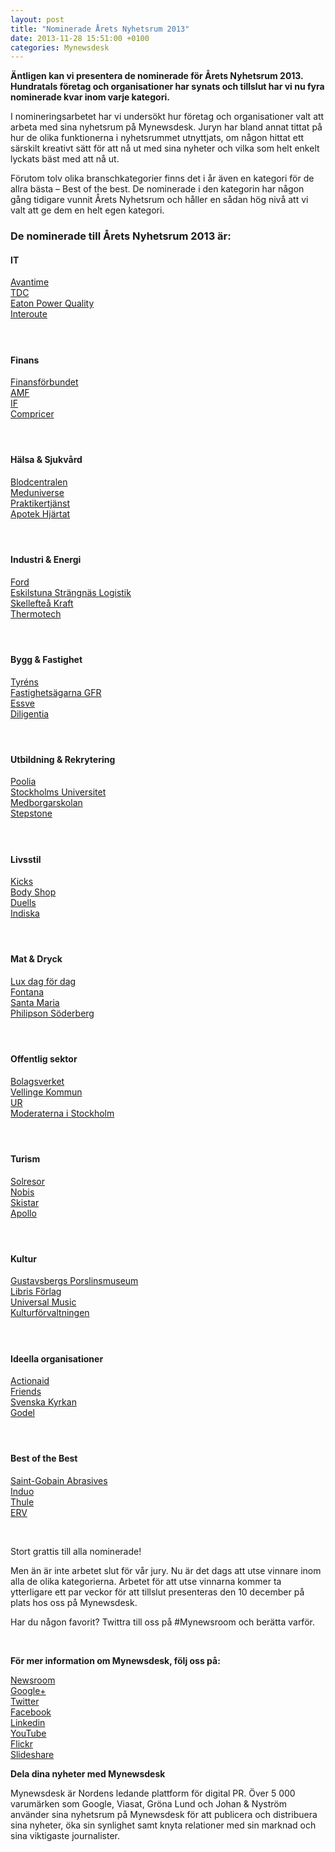 ```yaml
---
layout: post
title: "Nominerade Årets Nyhetsrum 2013"
date: 2013-11-28 15:51:00 +0100
categories: Mynewsdesk
---
```

 <div class='clearfix'><p><b>Äntligen kan vi presentera de nominerade för Årets Nyhetsrum 2013. Hundratals företag och organisationer har synats och tillslut har vi nu fyra nominerade kvar inom varje kategori.</b></p><p>I nomineringsarbetet har vi undersökt hur företag och organisationer valt att arbeta med sina nyhetsrum på Mynewsdesk. Juryn har bland annat tittat på hur de olika funktionerna i nyhetsrummet utnyttjats, om någon hittat ett särskilt kreativt sätt för att nå ut med sina nyheter och vilka som helt enkelt lyckats bäst med att nå ut.</p><p>Förutom tolv olika branschkategorier finns det i år även en kategori för de allra bästa – Best of the best. De nominerade i den kategorin har någon gång tidigare vunnit Årets Nyhetsrum och håller en sådan hög nivå att vi valt att ge dem en helt egen kategori.</p><h3><b>De nominerade till Årets Nyhetsrum 2013 är:</b></h3><h4><b>IT</b></h4><a href="http://www.mynewsdesk.com/se/avantime">Avantime</a><br><a href="http://www.mynewsdesk.com/se/tdcsverige">TDC</a><br><a href="http://www.mynewsdesk.com/se/eaton">Eaton Power Quality</a><br><a href="http://www.mynewsdesk.com/se/interoute">Interoute</a><h4><br></h4><h4>Finans</h4><a href="http://www.mynewsdesk.com/se/finansforbundet">Finansförbundet</a><br><a href="http://www.mynewsdesk.com/se/amf">AMF</a><br><a href="http://www.mynewsdesk.com/se/if_skadeforsakring">IF</a><br><a href="http://www.mynewsdesk.com/se/compricer">Compricer</a><h4><br></h4><h4>Hälsa &amp; Sjukvård</h4><a href="http://www.mynewsdesk.com/se/blodcentralen">Blodcentralen</a><br><a href="http://www.mynewsdesk.com/se/meduniverse-ab">Meduniverse</a><br><a href="http://www.mynewsdesk.com/se/praktikertjanst">Praktikertjänst</a><br><a href="http://www.mynewsdesk.com/se/apotek-hjartat">Apotek Hjärtat</a><h4><br></h4><h4>Industri &amp; Energi</h4><a href="http://www.mynewsdesk.com/se/ford">Ford</a><br><a href="http://www.mynewsdesk.com/se/eskilstuna-strangnaslogistik">Eskilstuna Strängnäs Logistik</a><br><a href="http://www.mynewsdesk.com/se/skellefteakraft">Skellefteå Kraft</a><br><a href="http://www.mynewsdesk.com/se/thermotech-scandinavia-ab">Thermotech</a><h4><br></h4><h4>Bygg &amp; Fastighet</h4><a href="http://www.mynewsdesk.com/se/tyrens">Tyréns</a><br><a href="http://www.mynewsdesk.com/se/fastighetsaegarna-goeteborg-foersta-regionen">Fastighetsägarna GFR</a><br><a href="http://www.mynewsdesk.com/se/essve">Essve</a><br><a href="http://www.mynewsdesk.com/se/diligentia">Diligentia</a><h4><br></h4><h4>Utbildning &amp; Rekrytering</h4><a href="http://www.mynewsdesk.com/se/poolia">Poolia</a><br><a href="http://www.mynewsdesk.com/se/su">Stockholms Universitet</a><br><a href="http://www.mynewsdesk.com/se/medborgarskolan">Medborgarskolan</a><br><a href="http://www.mynewsdesk.com/se/stepstone">Stepstone</a><h4><br></h4><h4>Livsstil</h4><a href="http://www.mynewsdesk.com/se/kicks">Kicks</a><br><a href="http://www.mynewsdesk.com/se/the_body_shop">Body Shop</a><br><a href="http://www.mynewsdesk.com/se/duells">Duells</a><br><a href="http://www.mynewsdesk.com/se/indiska_magasinet">Indiska</a><h4><br></h4><h4>Mat &amp; Dryck</h4><a href="http://www.mynewsdesk.com/se/lux-stockholm-ab">Lux dag för dag</a><br><a href="http://www.mynewsdesk.com/se/fontana">Fontana</a><br><a href="http://www.mynewsdesk.com/se/santa_maria">Santa Maria</a><br><a href="http://www.mynewsdesk.com/se/philipson___soderberg_ab">Philipson Söderberg</a><h4><br></h4><h4>Offentlig sektor</h4><a href="http://www.mynewsdesk.com/se/bolagsverket">Bolagsverket</a><br><a href="http://www.mynewsdesk.com/se/vellinge_kommun">Vellinge Kommun</a><br><a href="http://www.mynewsdesk.com/se/utbildningsradio">UR</a><br><a href="http://www.mynewsdesk.com/se/moderaterna-stockholms-stad-lan">Moderaterna i Stockholm</a><h4><br></h4><h4>Turism</h4><a href="http://www.mynewsdesk.com/se/solresor">Solresor</a><br><a href="http://www.mynewsdesk.com/se/nobis-hotels-restaurants-conference">Nobis</a><br><a href="http://www.mynewsdesk.com/se/skistar_ab">Skistar</a><br><a href="http://www.mynewsdesk.com/se/apollo">Apollo</a><h4><br></h4><h4>Kultur</h4><a href="http://www.mynewsdesk.com/se/gustavsbergs-porslinsmuseum">Gustavsbergs Porslinsmuseum</a><br><a href="http://www.mynewsdesk.com/se/libris-forlag">Libris Förlag</a><br><a href="http://www.mynewsdesk.com/se/universalmusic">Universal Music</a><br><a href="http://www.mynewsdesk.com/se/kulturfoervaltningen-stockholms-laens-landsting">Kulturförvaltningen</a><h4><br></h4><h4>Ideella organisationer</h4><a href="http://www.mynewsdesk.com/se/actionaid">Actionaid</a><br><a href="http://www.mynewsdesk.com/se/friends">Friends</a><br><a href="http://www.mynewsdesk.com/se/svenska_kyrkan">Svenska Kyrkan</a><br><a href="http://www.mynewsdesk.com/se/godel">Godel</a><h4><br></h4><h4>Best of the Best</h4><a href="http://www.mynewsdesk.com/se/saint-gobain_abrasives_ab">Saint-Gobain Abrasives</a><br><a href="http://www.mynewsdesk.com/se/induo-ab">Induo</a><br><a href="http://www.mynewsdesk.com/se/thule">Thule</a><br><a href="http://www.mynewsdesk.com/se/erv">ERV</a><p><br></p><p>Stort grattis till alla nominerade!</p><p>Men än är inte arbetet slut för vår jury. Nu är det dags att utse vinnare inom alla de olika kategorierna. Arbetet för att utse vinnarna kommer ta ytterligare ett par veckor för att tillslut presenteras den 10 december på plats hos oss på Mynewsdesk.</p><p>Har du någon favorit? Twittra till oss på #Mynewsroom och berätta varför.</p><br>
</div>
<div class='boilerplate'><p><strong>För mer information om Mynewsdesk, följ oss på:</strong></p>
<p><a href="/newsdesk" target="_blank">Newsroom</a><a href="http://twitter.com/#!/mynewsdesk_se"><br /> </a><a href="https://plus.google.com/u/0/104884420513900925138" target="_blank">Google+</a><a href="http://twitter.com/#!/mynewsdesk_se"><br /></a><a href="http://twitter.com/#!/mynewsdesk_se" target="_blank">Twitter</a><br /><a href="http://www.facebook.com/MyNewsdesk" target="_blank">Facebook</a><br /><a href="http://www.linkedin.com/company/mynewsdesk" target="_blank">Linkedin</a><br /><a href="http://www.youtube.com/user/mynewsdesk" target="_blank">YouTube</a><br /><a href="http://www.flickr.com/photos/mynewsdesk" target="_blank">Flickr</a><br /><a href="http://www.slideshare.net/MyNewsdesk" target="_blank">Slideshare</a></p>
<p><strong>Dela dina nyheter med Mynewsdesk</strong></p>
<p>Mynewsdesk är Nordens ledande plattform för digital PR. Över 5 000 varumärken som Google, Viasat, Gröna Lund och Johan &amp; Nyström använder sina nyhetsrum på Mynewsdesk för att publicera och distribuera sina nyheter, öka sin synlighet samt knyta relationer med sin marknad och sina viktigaste journalister.</p></div>
